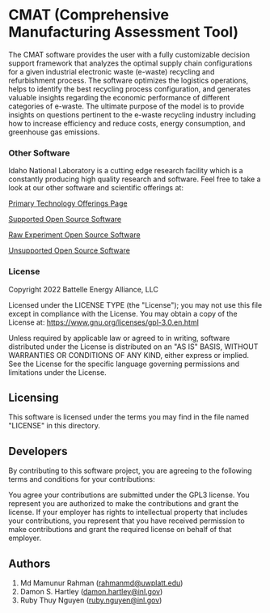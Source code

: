 # CMAT (Comprehensive Manufacturing Assessment Tool)
The CMAT software provides the user with a fully customizable decision support framework that analyzes the optimal supply chain configurations for a given industrial electronic waste (e-waste) recycling and refurbishment process. The software optimizes the logistics operations, helps to identify the best recycling process configuration, and generates valuable insights regarding the economic performance of different categories of e-waste. The ultimate purpose of the model is to provide insights on questions pertinent to the e-waste recycling industry including how to increase efficiency and reduce costs, energy consumption, and greenhouse gas emissions.

### Other Software
Idaho National Laboratory is a cutting edge research facility which is a constantly producing high quality research and software. Feel free to take a look at our other software and scientific offerings at:

[Primary Technology Offerings Page](https://www.inl.gov/inl-initiatives/technology-deployment)

[Supported Open Source Software](https://github.com/idaholab)

[Raw Experiment Open Source Software](https://github.com/IdahoLabResearch)

[Unsupported Open Source Software](https://github.com/IdahoLabCuttingBoard)

### License

Copyright 2022 Battelle Energy Alliance, LLC

Licensed under the LICENSE TYPE (the "License");
you may not use this file except in compliance with the License.
You may obtain a copy of the License at: https://www.gnu.org/licenses/gpl-3.0.en.html

Unless required by applicable law or agreed to in writing, software
distributed under the License is distributed on an "AS IS" BASIS,
WITHOUT WARRANTIES OR CONDITIONS OF ANY KIND, either express or implied.
See the License for the specific language governing permissions and
limitations under the License.



Licensing
-----
This software is licensed under the terms you may find in the file named "LICENSE" in this directory.


Developers
-----
By contributing to this software project, you are agreeing to the following terms and conditions for your contributions:

You agree your contributions are submitted under the GPL3 license. You represent you are authorized to make the contributions and grant the license. If your employer has rights to intellectual property that includes your contributions, you represent that you have received permission to make contributions and grant the required license on behalf of that employer.

Authors
-----
01. Md Mamunur Rahman (rahmanmd@uwplatt.edu)
02. Damon S. Hartley (damon.hartley@inl.gov)
03. Ruby Thuy Nguyen (ruby.nguyen@inl.gov)
